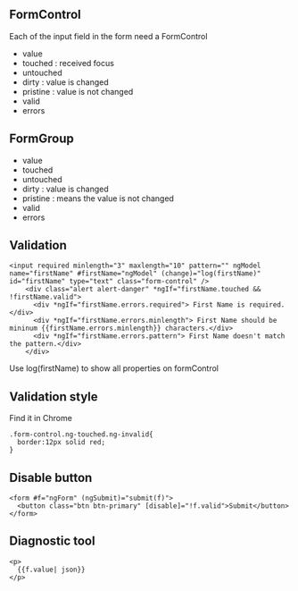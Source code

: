 ## FormControl
  Each of the input field in the form need a FormControl
  - value
  - touched     : received focus
  - untouched
  - dirty       : value is changed
  - pristine    : value is not changed
  - valid
  - errors

## FormGroup
  - value
  - touched
  - untouched
  - dirty : value is changed
  - pristine : means the value is not changed
  - valid
  - errors

## Validation
```
<input required minlength="3" maxlength="10" pattern="" ngModel name="firstName" #firstName="ngModel" (change)="log(firstName)" id="firstName" type="text" class="form-control" />
    <div class="alert alert-danger" *ngIf="firstName.touched && !firstName.valid">
      <div *ngIf="firstName.errors.required"> First Name is required.</div>
      <div *ngIf="firstName.errors.minlength"> First Name should be mininum {{firstName.errors.minlength}} characters.</div>
      <div *ngIf="firstName.errors.pattern"> First Name doesn't match the pattern.</div>
    </div>
```
Use log(firstName) to show all properties on formControl

## Validation style
  Find it in Chrome 
```
.form-control.ng-touched.ng-invalid{
  border:12px solid red; 
}
```

## Disable button
```
<form #f="ngForm" (ngSubmit)="submit(f)">
  <button class="btn btn-primary" [disable]="!f.valid">Submit</button>
</form>
```

## Diagnostic tool
```
<p>
  {{f.value| json}}
</p>

```